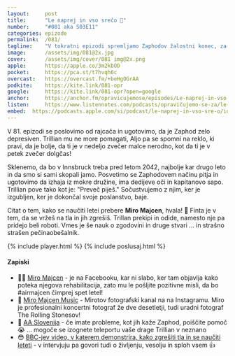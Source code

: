 ```yaml
---
layout: 	post
title:  	"Le naprej in vso srečo 🎱"
number: 	"#081 aka S03E11"
categories:	epizode
permalink:	/081/
tagline: 	"V tokratni epizodi spremljamo Zaphodov žalostni konec, za nameček pa se naučimo leteti. Citat o letenju prebere Miro Majcen."
image:		/assets/img/081@2x.jpg
cover:		/assets/img/cover/081 img@2x.png
apple:		https://apple.co/3m2kbOD
pocket:		https://pca.st/t7hvqh6c
overcast:	https://overcast.fm/+beHgOGrAA
podkite:	https://kite.link/081-opr
google:		https://kite.link/081-opr?open=google
anchor:		https://anchor.fm/opravicujemose/episodes/Le-naprej-in-vso-sreo-e1bk7nk
listen:		https://www.listennotes.com/podcasts/opravičujemo-se-za/le-naprej-in-vso-srečo-5rxAVjk0Mt_/embed/
embed:	https://podcasts.apple.com/si/podcast/le-naprej-in-vso-sre-o/id1514750013?i=1000544766679
---
```


V 81. epizodi se poslovimo od rajcača in ugotovimo, da je Zaphod zelo depresiven. Trillian mu ne more pomagati, Aljo pa se spomni na reklo, ki pravi, da je bolje, da ti je v nedeljo zvečer malce nerodno, kot da ti je v petek zvečer dolgčas!  

Sklenemo, da bo v Innsbruck treba pred letom 2042, najbolje kar drugo leto in da smo si sami skopali jamo. Posvetimo se Zaphodovem načinu pitja in ugotovimo da izhaja iz mokre družine, ima dedijeve oči in kapitanovo sapo. Trillian pove tako kot je: "Preveč piješ." Sočustvujemo z njim, ker je izgubljen, ker je dokončal svoje poslanstvo, baje. 

Citat o tem, kako se naučiti letei prebere **Miro Majcen**, hvala! 🙏 Finta je v tem, da se vržeš na tla in jih zgrešiš. Trillan prekipi in odide, namesto nje pa pridejo beli roboti. Vmes je še nauk o zgodovini in druge stvari ... in strašno strašen pečinaobešalnik. 

{% include player.html %}
{% include poslusaj.html %}

<!--break-->

#### Zapiski

- 👨‍✈️ [Miro Majcen](https://www.facebook.com/miromajcen/) - je na Facebooku, kar ni slabo, ker tam objavlja kako poteka njegova rehabilitacija, zato mu le pošljite pozitivne misli, da bo #airmajcen čimprej spet letel! 
- 📸 [Miro Majcen Music](https://www.instagram.com/miromajcenmusic/) - Mirotov fotografski kanal na na Instagramu. Miro je profesionalni koncertni fotograf že dve desetletji, tudi uradni fotograf The Rolling Stonesov! 
- 🛑 [AA Slovenija](https://www.aa-slovenia.si/) - če imate probleme, kot jih kaže Zaphod, poiščite pomoč 😭 ... mogoče se izognete teleportu vaše drage Trillian v neznano
- 😳 [BBC-jev video, v katerem demonstrira, kako zgrešiti tla in se naučiti leteti](https://www.bbc.co.uk/archive/douglas_adams_newsnight/zjb992p) - v intervjuju pa govori tudi o življenju, vesolju in sploh vsem 👍